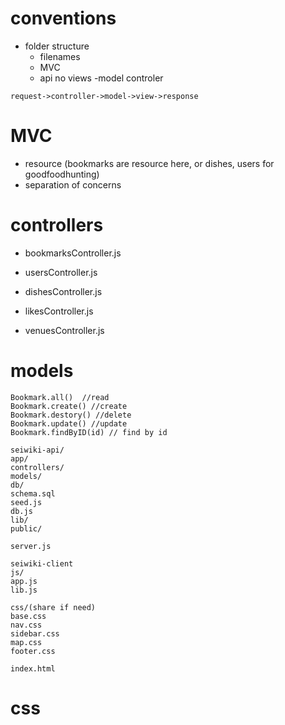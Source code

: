 # conventions

- folder structure
  - filenames
  - MVC
  - api no views -model controler

```
request->controller->model->view->response
```

# MVC

- resource (bookmarks are resource here, or dishes, users for goodfoodhunting)
- separation of concerns

# controllers

- bookmarksController.js
- usersController.js

- dishesController.js
- likesController.js
- venuesController.js

# models

```
Bookmark.all()  //read
Bookmark.create() //create
Bookmark.destory() //delete
Bookmark.update() //update
Bookmark.findByID(id) // find by id
```

<!-- - bookmark.js
- dish.js
- like.js
- venue.js -->

```
seiwiki-api/
app/
controllers/
models/
db/
schema.sql
seed.js
db.js
lib/
public/

server.js

seiwiki-client
js/
app.js
lib.js

css/(share if need)
base.css
nav.css
sidebar.css
map.css
footer.css

index.html
```

# css
